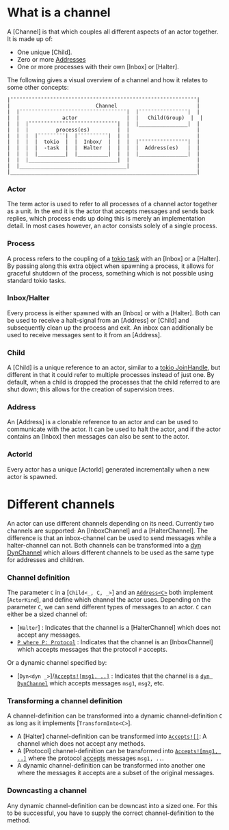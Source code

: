 # What is a channel
A [Channel] is that which couples all different aspects of an actor together. It is made up of:
- One unique [Child].
- Zero or more [Addresses](Address)
- One or more processes with their own [Inbox] or [Halter].

The following gives a visual overview of a channel and how it relates to some other concepts:
```other
|¯¯¯¯¯¯¯¯¯¯¯¯¯¯¯¯¯¯¯¯¯¯¯¯¯¯¯¯¯¯¯¯¯¯¯¯¯¯¯¯¯¯¯¯¯¯¯¯¯¯¯¯¯¯¯¯¯¯¯¯¯|
|                            Channel                          |
|  |¯¯¯¯¯¯¯¯¯¯¯¯¯¯¯¯¯¯¯¯¯¯¯¯¯¯¯¯¯¯¯¯¯¯¯|  |¯¯¯¯¯¯¯¯¯¯¯¯¯¯¯¯|  |
|  |              actor                |  |   Child(Group)  |  |
|  |  |¯¯¯¯¯¯¯¯¯¯¯¯¯¯¯¯¯¯¯¯¯¯¯¯¯¯¯¯¯|  |  |________________|  |
|  |  |         process(es)         |  |                      |
|  |  |  |¯¯¯¯¯¯¯¯¯|  |¯¯¯¯¯¯¯¯¯¯|  |  |                      |
|  |  |  |  tokio  |  |  Inbox/  |  |  |  |¯¯¯¯¯¯¯¯¯¯¯¯¯¯¯¯|  |
|  |  |  |  -task  |  |  Halter  |  |  |  |  Address(es)   |  |
|  |  |  |_________|  |__________|  |  |  |________________|  |
|  |  |_____________________________|  |                      |
|  |___________________________________|                      |
|_____________________________________________________________|
```
### Actor
The term actor is used to refer to all processes of a channel actor together as a unit. In the end it is the actor that accepts messages and sends back replies, which process ends up doing this is merely an implementation detail. In most cases however, an actor consists solely of a single process.

### Process
A process refers to the coupling of a [tokio task](tokio::task) with an [Inbox] or a [Halter]. By passing along this extra object when spawning a process, it allows for graceful shutdown of the process, something which is not possible using standard tokio tasks.

### Inbox/Halter
Every process is either spawned with an [Inbox] or with a [Halter]. Both can be used to receive a halt-signal from an [Address] or [Child] and subsequently clean up the process and exit. An inbox can additionally be used to receive messages sent to it from an [Address].

### Child
A [Child] is a unique reference to an actor, similar to a [tokio JoinHandle](tokio::task::JoinHandle), but different in that it could refer to multiple processes instead of just one. By default, when a child is dropped the processes that the child referred to are shut down; this allows for the creation of supervision trees.

### Address
An [Address] is a clonable reference to an actor and can be used to communicate with the actor. It can be used to halt the actor, and if the actor contains an [Inbox] then messages can also be sent to the actor.

### ActorId
Every actor has a unique [ActorId] generated incrementally when a new actor is spawned.

# Different channels
An actor can use different channels depending on its need. Currently two channels are supported: An [InboxChannel] and a [HalterChannel]. The difference is that an inbox-channel can be used to send messages while a halter-channel can not. Both channels can be transformed into a [dyn DynChannel](DynChannel) which allows different channels to be used as the same type for addresses and children.

### Channel definition
The parameter `C` in a [`Child<_, C, _>`] and an [`Address<C>`](Address) both implement [`ActorKind`], and define which channel the actor uses. Depending on the parameter `C`, we can send different types of messages to an actor. `C` can either be a sized channel of:
- [`Halter`] : Indicates that the channel is a [HalterChannel] which does not accept any messages.
- [`P where P: Protocol`](Protocol) : Indicates that the channel is an [InboxChannel] which accepts messages that the protocol `P` accepts.

Or a dynamic channel specified by:
- [`Dyn<dyn _>`]/[`Accepts![msg1, ..]`](Accepts!) : Indicates that the channel is a [`dyn DynChannel`](DynChannel) which accepts messages `msg1`, `msg2`, etc.

### Transforming a channel definition
A channel-definition can be transformed into a dynamic channel-definition `C` as long as it implements [`TransformInto<C>`]. 
- A [Halter] channel-definition can be transformed into [`Accepts![]`](Accepts!): A channel which does not accept any methods.
- A [Protocol] channel-definition can be transformed into [`Accepts![msg1, ..]`](Accepts!) where the protocol [accepts](ProtocolFrom) messages `msg1, ..`.
- A dynamic channel-definition can be transformed into another one where the messages it accepts are a subset of the original messages.

### Downcasting a channel
Any dynamic channel-definition can be downcast into a sized one. For this to be successful, you have to supply the correct channel-definition to the method.